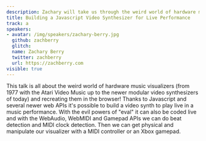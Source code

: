 ```yaml
---
description: Zachary will take us through the weird world of hardware music visualizers & recreate them in a browser with Javascript, WebMIDI, & a gamepad.
title: Building a Javascript Video Synthesizer for Live Performance
track: a
speakers:
- avatar: /img/speakers/zachary-berry.jpg
  github: zachberry
  glitch:
  name: Zachary Berry
  twitter: zachberry
  url: https://zachberry.com
visible: true
---
```


This talk is all about the weird world of hardware music visualizers (from 1977 with the Atari Video Music up to the newer modular video synthesizers of today) and recreating them in the browser! Thanks to Javascript and several newer web APIs it's possible to build a video synth to play live in a music performance. With the evil powers of "eval" it can also be coded live and with the WebAudio, WebMIDI and Gamepad APIs we can do beat detection and MIDI clock detection. Then we can get physical and manipulate our visualizer with a MIDI controller or an Xbox gamepad.
